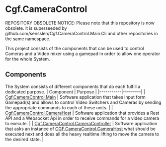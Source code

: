 # Cgf.CameraControl

REPOSITORY OBSOLETE NOTICE: Please note that this repository is now obsolete. it is superseeded by github.com/sensslen/Cgf.CameraControl.Main.Cli and other repositories in the same namespace. 

This project consists of the components that can be used to control Cameras and a Video mixer using a gamepad in order to allow one operator for the whole System.

## Components

The System consists of different components that do each fulfill a dedicated purpose.
| Component | Purpose |
|-----------|---------|
| [Cgf.CameraControl.Main](Cgf.CameraControl.Main) | Software application that takes input form Gamepad(s) and allows to control Video Switchers and Cameras by sending the appropriate commands to each of these units. |
| [Cgf.CameraControl.CameraHost](Cgf.CameraControl.CameraHost) | Software application that provides a Rest API and a Websocket Api in order to receive commands for a video camera to execute. |
| [Cgf.CameraControl.CameraController](Cgf.CameraControl.CameraController) | Software application that asks an instance of [CGF.CameraControl.CameraHost](CGF.CameraControl.CameraHost) what should be executed next and does all the heavy realtime lifting to move the camera to the desired state. |
